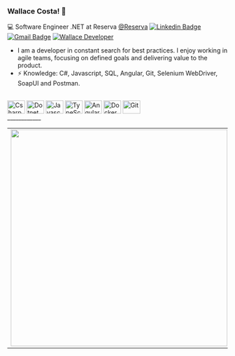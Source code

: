 ### Wallace Costa! 👋

💻 Software Engineer .NET at Reserva [@Reserva]([https://www.linkedin.com/mwlite/company/reserva](https://www.linkedin.com/company/reserva/))
[![Linkedin Badge](https://img.shields.io/badge/-Wallace%20Costa-blue?style=flat-square&logo=Linkedin&logoColor=white&link=https://www.linkedin.com/in/wallacecosta/)](https://www.linkedin.com/in/wallacecosta/) [![Gmail Badge](https://img.shields.io/badge/-wallacedacosta@gmail.com-c14438?style=flat-square&logo=Gmail&logoColor=white&link=mailto:wallacedacosta@gmail.com)](mailto:wallacedacosta@gmail.com) [![Wallace Developer](https://img.shields.io/badge/https://wallacecosta.github.io-darkcyan?style=flat-square)](https://wallacecosta.github.io)


- I am a developer in constant search for best practices. I enjoy working in agile teams, focusing on defined goals and delivering value to the product.
- ⚡ Knowledge: C#, Javascript, SQL, Angular, Git, Selenium WebDriver, SoapUI and Postman.

<div style="display: inline_block"><br>
  <img align="center" alt="Csharp" height="30" width="40" src="https://devicons.railway.app/i/csharp.svg">
  <img align="center" alt="Dotnet" height="30" width="40" src="https://cdn.jsdelivr.net/gh/devicons/devicon/icons/dotnetcore/dotnetcore-original.svg">
  <img align="center" alt="Javascript" height="30" width="40" src="https://devicons.railway.app/i/javascript.svg">
  <img align="center" alt="TypeScript" height="30" width="40" src="https://devicons.railway.app/i/typescript.svg">
  <img align="center" alt="Angular" height="30" width="40" src="https://devicons.railway.app/i/angularjs.svg">
  <img align="center" alt="Docker" height="30" width="40" src="https://devicons.railway.app/i/docker.svg">
  <img align="center" alt="Git" height="30" width="40" src="https://devicons.railway.app/i/git.svg">
</div>
____________

<table>
  <tr>
      <td><img width="495px" align="left" src="https://github-readme-stats.vercel.app/api?username=wallacecosta&count_private=true&show_icons=true&theme=dracula" /></td>
      <td><img height="180em" src="https://github-readme-stats.vercel.app/api/top-langs/?username=wallacecosta&layout=compact&langs_count=7&theme=synthwave"/></td> 
  </tr>
</table>
